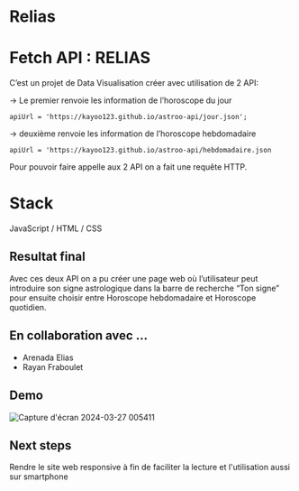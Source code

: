 ﻿# Relias
# Fetch API : RELIAS

C’est un projet de Data Visualisation créer avec utilisation de 2 API:

-> Le premier renvoie les information de l’horoscope du jour

    apiUrl = 'https://kayoo123.github.io/astroo-api/jour.json';
          

-> deuxième renvoie les information de l’horoscope hebdomadaire

    apiUrl = 'https://kayoo123.github.io/astroo-api/hebdomadaire.json

 Pour pouvoir faire appelle aux 2 API on a fait une requête HTTP.

# Stack

JavaScript / HTML / CSS

## Resultat final

Avec ces deux API on a pu créer une page web où l’utilisateur peut introduire son signe astrologique dans la barre de recherche “Ton signe” pour  ensuite choisir entre Horoscope hebdomadaire et Horoscope quotidien. 

## En collaboration avec ...
- Arenada Elias
- Rayan Fraboulet

## Demo

![Capture d'écran 2024-03-27 005411](https://github.com/StevanyF/Relias/assets/146748030/a9b5687a-2913-4ce6-8c03-53c83c5208ad)

## Next steps
Rendre le site web responsive à fin de faciliter la lecture et l'utilisation aussi sur smartphone 
